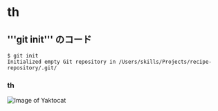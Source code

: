 # th
## '''git init''' のコード
```
$ git init
Initialized empty Git repository in /Users/skills/Projects/recipe-repository/.git/
```
### th

![Image of Yaktocat](https://octodex.github.com/images/yaktocat.png)
